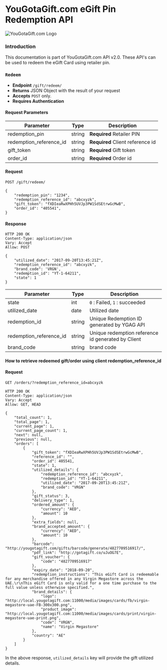 # YouGotaGift.com eGift Pin Redemption API

![YouGotaGift.com Logo](https://cdn.yougotagift.com/static/img/yougotagift.png)


### Introduction

This documentation is part of YouGotaGift.com API v2.0. These API's can be used to redeem the eGift Card using retailer pin.

### `Redeem`
- **Endpoint** `/gift/redeem/`
- **Returns** JSON Object with the result of your request
- **Accepts** `POST` only.
- **Requires Authentication**

#### Request Parameters
| Parameter    | Type | Description   |
| ------------ | ---- | ------------- |
| redemption_pin | string | **Required** Retailer PIN |
| redemption_reference_id | string | **Required** Client reference id |
| gift_token | string | **Required**  Gift token 
| order_id | string | **Required**  Order id |

#### Request

    POST /gift/redeem/

    {
        "redemption_pin": "1234",
        "redemption_reference_id": "abcxyzk",
        "gift_token": "fXDIeaRwXPHh5UVJp3PW1SdSEtrwGcMwB",
        "order_id": "405541",
    }


#### Response     
    HTTP 200 OK
    Content-Type: application/json
    Vary: Accept
    Allow: POST

    {
        "utilized_date": "2017-09-20T13:45:21Z",
        "redemption_reference_id": "abcxyzk",
        "brand_code": 'VRGN',
        "redemption_id": "YT-1-64211",
        "state": 1
    }
        
| Parameter    | Type | Description   |
| ------------ | ---- | ------------- |
| state | int | `0` : Failed, `1` : succeeded |
| utilized_date | date | Utilized date  |
| redemption_id | string | Unique Redemption ID generated by YGAG API |
| redemption_reference_id | string | Unique redemption reference id generated by Client |
| brand_code | string | brand code |

#### How to retrieve redeemed gift/order using client redemption_reference_id


#### Request

    GET /orders/?redemption_reference_id=abcxyzk

    HTTP 200 OK
    Content-Type: application/json
    Vary: Accept
    Allow: GET, HEAD

    {
        "total_count": 1,
        "total_page": 1,
        "current_page": 1,
        "current_page_count": 1,
        "next": null,
        "previous": null,
        "orders": [
            {
                "gift_token": "fXDIeaRwXPHh5UVJp3PW1SdSEtrwGcMwB",
                "reference_id": "",
                "order_id": 405541,
                "state": 1,
                "utilized_details": {
                    "redemption_reference_id": "abcxyzk",
                    "redemption_id": "YT-1-64211",
                    "utilized_date": "2017-09-20T13:45:21Z",
                    "brand_code": "VRGN"
                },
                "gift_status": 3,
                "delivery_type": 1,
                "ordered_amount": {
                    "currency": "AED",
                    "amount": 10
                },
                "extra_fields": null,
                "brand_accepted_amount": {
                    "currency": "AED",
                    "amount": 10
                },
                "barcode": "http://yougotagift.com/gifts/barcode/generate/4827709516917/",
                "pdf_link": "http://gotagift.co/uJuOG7E",
                "gift_voucher": {
                    "code": "4827709516917"
                },
                "expiry_date": "2018-09-20",
                "redemption_instructions": "This eGift Card is redeemable for any merchandise offered in any Virgin Megastore across the UAE.\r\nThis eGift Card is only valid for a one time purchase to the full value unless otherwise specified.",
                "brand_details": {
                    "logo": "http://local.yougotagift.com:11000/media/images/cards/fb/virgin-megastore-uae-FB-300x300.png",
                    "product_image": "http://local.yougotagift.com:11000/media/images/cards/print/virgin-megastore-uae-print.png",
                    "code": "VRGN",
                    "name": "Virgin Megastore"
                },
                "country": "AE"
            }
        ]
    }

In the above response, `utilized_details` key will provide the gift utilized details.

       
